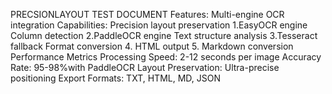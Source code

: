 PRECSIONLAYOUT TEST DOCUMENT Features: Multi-engine OCR integration Capabilities:  Precision layout preservation 1.EasyOCR engine Column detection 2.PaddleOCR engine Text structure analysis 3.Tesseract fallback Format conversion 4. HTML output 5. Markdown conversion Performance Metrics Processing Speed: 2-12 seconds per image Accuracy Rate: 95-98%with PaddleOCR Layout Preservation: Ultra-precise positioning Export Formats: TXT, HTML, MD, JSON